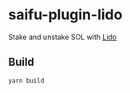 # saifu-plugin-lido

Stake and unstake SOL with [Lido](https://solana.lido.fi/)

## Build

```
yarn build
```
